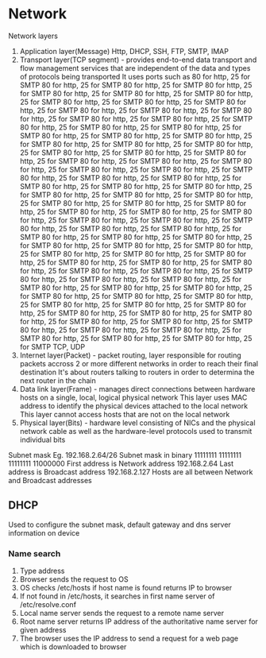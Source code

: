 # Network

Network layers
1. Application layer(Message)
   Http, DHCP, SSH, FTP, SMTP, IMAP
2. Transport layer(TCP segment) - provides end-to-end data transport and flow management services that are independent of the data and types of protocols being transported
   It uses ports such as 80 for http, 25 for SMTP 80 for http, 25 for SMTP 80 for http, 25 for SMTP 80 for http, 25 for SMTP 80 for http, 25 for SMTP 80 for http, 25 for SMTP 80 for http, 25 for SMTP 80 for http, 25 for SMTP 80 for http, 25 for SMTP 80 for http, 25 for SMTP 80 for http, 25 for SMTP 80 for http, 25 for SMTP 80 for http, 25 for SMTP 80 for http, 25 for SMTP 80 for http, 25 for SMTP 80 for http, 25 for SMTP 80 for http, 25 for SMTP 80 for http, 25 for SMTP 80 for http, 25 for SMTP 80 for http, 25 for SMTP 80 for http, 25 for SMTP 80 for http, 25 for SMTP 80 for http, 25 for SMTP 80 for http, 25 for SMTP 80 for http, 25 for SMTP 80 for http, 25 for SMTP 80 for http, 25 for SMTP 80 for http, 25 for SMTP 80 for http, 25 for SMTP 80 for http, 25 for SMTP 80 for http, 25 for SMTP 80 for http, 25 for SMTP 80 for http, 25 for SMTP 80 for http, 25 for SMTP 80 for http, 25 for SMTP 80 for http, 25 for SMTP 80 for http, 25 for SMTP 80 for http, 25 for SMTP 80 for http, 25 for SMTP 80 for http, 25 for SMTP 80 for http, 25 for SMTP 80 for http, 25 for SMTP 80 for http, 25 for SMTP 80 for http, 25 for SMTP 80 for http, 25 for SMTP 80 for http, 25 for SMTP 80 for http, 25 for SMTP 80 for http, 25 for SMTP 80 for http, 25 for SMTP 80 for http, 25 for SMTP 80 for http, 25 for SMTP 80 for http, 25 for SMTP 80 for http, 25 for SMTP 80 for http, 25 for SMTP 80 for http, 25 for SMTP 80 for http, 25 for SMTP 80 for http, 25 for SMTP 80 for http, 25 for SMTP 80 for http, 25 for SMTP 80 for http, 25 for SMTP 80 for http, 25 for SMTP 80 for http, 25 for SMTP 80 for http, 25 for SMTP 80 for http, 25 for SMTP 80 for http, 25 for SMTP 80 for http, 25 for SMTP 80 for http, 25 for SMTP 80 for http, 25 for SMTP 80 for http, 25 for SMTP 80 for http, 25 for SMTP 80 for http, 25 for SMTP 80 for http, 25 for SMTP 80 for http, 25 for SMTP 80 for http, 25 for SMTP 80 for http, 25 for SMTP 80 for http, 25 for SMTP 80 for http, 25 for SMTP 80 for http, 25 for SMTP 80 for http, 25 for SMTP 80 for http, 25 for SMTP 80 for http, 25 for SMTP 80 for http, 25 for SMTP 80 for http, 25 for SMTP 80 for http, 25 for SMTP 80 for http, 25 for SMTP 80 for http, 25 for SMTP 80 for http, 25 for SMTP 80 for http, 25 for SMTP 80 for http, 25 for SMTP 
   TCP, UDP
3. Internet layer(Packet) - packet routing, layer responsible for routing packets accross 2 or more different networks in order to reach their final destination
   It's about routers talking to routers in order to determina the next router in the chain
4. Data link layer(Frame) - manages direct connections between hardware hosts on a single, local, logical physical network
   This layer uses MAC address to identify the physical devices attached to the local network
   This layer cannot access hosts that are not on the local network
5. Physical layer(Bits) - hardware level consisting of NICs and the physical network cable as well as the hardware-level protocols used to transmit individual bits

Subnet mask
Eg. 192.168.2.64/26
Subnet mask in binary
11111111 11111111 11111111 11000000
First address is Network address 192.168.2.64
Last address is Broadcast address 192.168.2.127
Hosts are all between Network and Broadcast addresses

## DHCP

Used to configure the subnet mask, default gateway and dns server information on device

### Name search

1. Type address
2. Browser sends the request to OS
3. OS checks /etc/hosts if host name is found returns IP to browser
4. If not found in /etc/hosts, it searches in first name server of /etc/resolve.conf
5. Local name server sends the request to a remote name server
6. Root name server returns IP address of the authoritative name server for given address
7. The browser uses the IP address to send a request for a web page which  is downloaded to browser
